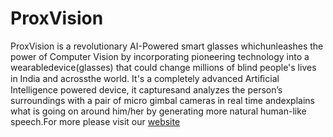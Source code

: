 # ProxVision
ProxVision is a revolutionary AI-Powered smart glasses whichunleashes the power of Computer Vision by incorporating pioneering technology into a wearabledevice(glasses) that could change millions of blind people's lives in India and acrossthe world. It's a completely advanced Artiﬁcial Intelligence powered device, it capturesand analyzes the person’s surroundings with a pair of micro gimbal cameras in real time andexplains what is going on around him/her by generating more natural human-like speech.For more please visit our [website](https://proxmaq.com/)
